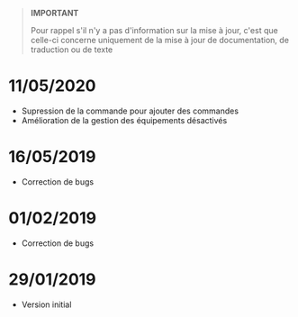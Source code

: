 
>**IMPORTANT**
>
>Pour rappel s'il n'y a pas d'information sur la mise à jour, c'est que celle-ci concerne uniquement de la mise à jour de documentation, de traduction ou de texte

# 11/05/2020

- Supression de la commande pour ajouter des commandes
- Amélioration de la gestion des équipements désactivés


# 16/05/2019

- Correction de bugs

# 01/02/2019

- Correction de bugs

# 29/01/2019

- Version initial
